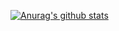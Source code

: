 [![Anurag's github stats](https://github-readme-stats.vercel.app/api?username=time02&count_private=true&show_icons=true&hide=contribs)](https://github.com/anuraghazra/github-readme-stats)
